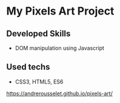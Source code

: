 # My Pixels Art Project

## Developed Skills

- DOM manipulation using Javascript

## Used techs

- CSS3, HTML5, ES6

https://andrerousselet.github.io/pixels-art/
